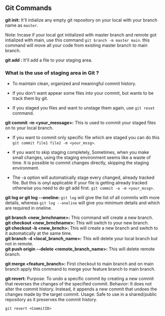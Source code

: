 ## Git Commands

**git init:** It'll intialize any empty git repository on your local with your branch name as `master`.

Note: Incase if your local got initialized with master branch and remote got intialized with main, use this command `git branch -m master main`. this command will move all your code from existing master branch to main branch.

**git add <filename>:** It'll add a file to your staging area.

### What is the use of staging area in Git ?

- To maintain clean, organized and meaningful commit history.
- If you don't want appear some files into your commit, but wants to be track them by git.

- If you staged you files and want to unstage them again, use `git reset` command.

**git commit -m <your_message>:** This is used to commit your staged files on to your local branch.

- If you want to commit only specific file which are staged you can do this `git commit file1 file2 -m <your_mssg>`.

- If you want to skip staging completely, Sometimes, when you make small changes, using the staging environment seems like a waste of time. It is possible to commit changes directly, skipping the staging environment.
- The -a option will automatically stage every changed, already tracked file. But this is onyl applicable if your file is getting already tracked otherwise you need to do git add <filename> first.
  `git commit -a -m <your_mssg>`.

**git log or git log --oneline:** `git log` will give the list of all commits with more details, whereas `git log --oneline` will give you minimum details and which are required in oneline.

**git branch <new_brnchname>:** This command will create a new branch.\
**git checkout <new_brnchname>:** This will switch to your new branch.\
**git checkout -b <new_brnch>:** This will create a new branch and switch to it automatically at the same time.\
**git branch -d <local_branch_name>:** This will delete your local branch but not in remote.\
**git push origin --delete <remote_branch_name>:** This will delete remote branch.

**git merge <feature_branch>:** First checkout to main branch and on main branch apply this command to merge your feature branch to main branch.

**git revert:**
Purpose: To undo a specific commit by creating a new commit that reverses the changes of the specified commit.
Behavior: It does not alter the commit history. Instead, it appends a new commit that undoes the changes made by the target commit.
Usage: Safe to use in a shared/public repository as it preserves the commit history.

`git revert <CommitID>`
